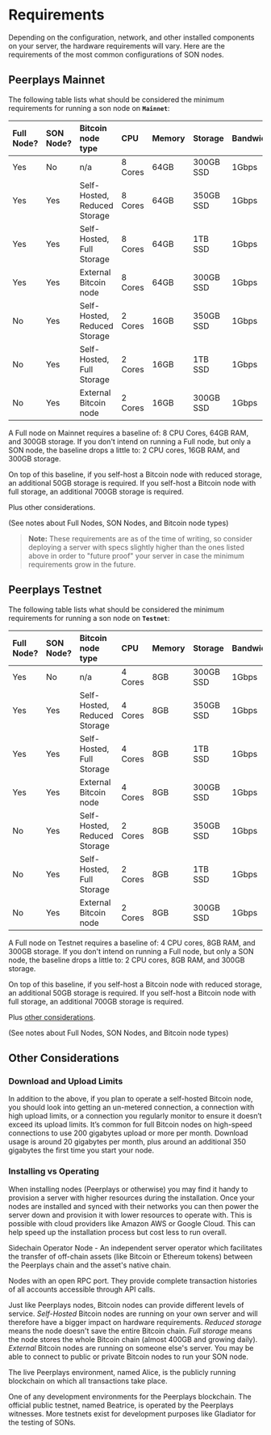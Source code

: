 # Requirements

Depending on the configuration, network, and other installed components on your server, the hardware requirements will vary. Here are the requirements of the most common configurations of SON nodes.

## Peerplays Mainnet

The following table lists what should be considered the minimum requirements for running a son node on **`Mainnet`**:

| Full Node? | SON Node? | Bitcoin node type | CPU | Memory | Storage | Bandwidth | OS |
| :--- | :--- | :--- | :--- | :--- | :--- | :--- | :--- |
| Yes | No | n/a | 8 Cores | 64GB | 300GB SSD | 1Gbps | Ubuntu 18.04 |
| Yes | Yes | Self-Hosted, Reduced Storage | 8 Cores | 64GB | 350GB SSD | 1Gbps | Ubuntu 18.04 |
| Yes | Yes | Self-Hosted, Full Storage | 8 Cores | 64GB | 1TB SSD | 1Gbps | Ubuntu 18.04 |
| Yes | Yes | External Bitcoin node | 8 Cores | 64GB | 300GB SSD | 1Gbps | Ubuntu 18.04 |
| No | Yes | Self-Hosted, Reduced Storage | 2 Cores | 16GB | 350GB SSD | 1Gbps | Ubuntu 18.04 |
| No | Yes | Self-Hosted, Full Storage | 2 Cores | 16GB | 1TB SSD | 1Gbps | Ubuntu 18.04 |
| No | Yes | External Bitcoin node | 2 Cores | 16GB | 300GB SSD | 1Gbps | Ubuntu 18.04 |

A Full node on Mainnet requires a baseline of: 8 CPU Cores, 64GB RAM, and 300GB storage. If you don't intend on running a Full node, but only a SON node, the baseline drops a little to: 2 CPU cores, 16GB RAM, and 300GB storage.

On top of this baseline, if you self-host a Bitcoin node with reduced storage, an additional 50GB storage is required. If you self-host a Bitcoin node with full storage, an additional 700GB storage is required.

Plus other considerations.

\(See notes about Full Nodes, SON Nodes, and Bitcoin node types\)

> **Note:** These requirements are as of the time of writing, so consider deploying a server with specs slightly higher than the ones listed above in order to "future proof" your server in case the minimum requirements grow in the future.

## Peerplays Testnet

The following table lists what should be considered the minimum requirements for running a son node on **`Testnet`**:

| Full Node? | SON Node? | Bitcoin node type | CPU | Memory | Storage | Bandwidth | OS |
| :--- | :--- | :--- | :--- | :--- | :--- | :--- | :--- |
| Yes | No | n/a | 4 Cores | 8GB | 300GB SSD | 1Gbps | Ubuntu 18.04 |
| Yes | Yes | Self-Hosted, Reduced Storage | 4 Cores | 8GB | 350GB SSD | 1Gbps | Ubuntu 18.04 |
| Yes | Yes | Self-Hosted, Full Storage | 4 Cores | 8GB | 1TB SSD | 1Gbps | Ubuntu 18.04 |
| Yes | Yes | External Bitcoin node | 4 Cores | 8GB | 300GB SSD | 1Gbps | Ubuntu 18.04 |
| No | Yes | Self-Hosted, Reduced Storage | 2 Cores | 8GB | 350GB SSD | 1Gbps | Ubuntu 18.04 |
| No | Yes | Self-Hosted, Full Storage | 2 Cores | 8GB | 1TB SSD | 1Gbps | Ubuntu 18.04 |
| No | Yes | External Bitcoin node | 2 Cores | 8GB | 300GB SSD | 1Gbps | Ubuntu 18.04 |

A Full node on Testnet requires a baseline of: 4 CPU cores, 8GB RAM, and 300GB storage. If you don't intend on running a Full node, but only a SON node, the baseline drops a little to: 2 CPU cores, 8GB RAM, and 300GB storage.

On top of this baseline, if you self-host a Bitcoin node with reduced storage, an additional 50GB storage is required. If you self-host a Bitcoin node with full storage, an additional 700GB storage is required.

Plus [other considerations](requirements.md#considerations).

\(See notes about Full Nodes, SON Nodes, and Bitcoin node types\)

## Other Considerations

### Download and Upload Limits

In addition to the above, if you plan to operate a self-hosted Bitcoin node, you should look into getting an un-metered connection, a connection with high upload limits, or a connection you regularly monitor to ensure it doesn’t exceed its upload limits. It’s common for full Bitcoin nodes on high-speed connections to use 200 gigabytes upload or more per month. Download usage is around 20 gigabytes per month, plus around an additional 350 gigabytes the first time you start your node.

### Installing vs Operating

When installing nodes \(Peerplays or otherwise\) you may find it handy to provision a server with higher resources during the installation. Once your nodes are installed and synced with their networks you can then power the server down and provision it with lower resources to operate with. This is possible with cloud providers like Amazon AWS or Google Cloud. This can help speed up the installation process but cost less to run overall.

Sidechain Operator Node - An independent server operator which facilitates the transfer of off-chain assets \(like Bitcoin or Ethereum tokens\) between the Peerplays chain and the asset's native chain.

Nodes with an open RPC port. They provide complete transaction histories of all accounts accessible through API calls.

Just like Peerplays nodes, Bitcoin nodes can provide different levels of service. _Self-Hosted_ Bitcoin nodes are running on your own server and will therefore have a bigger impact on hardware requirements. _Reduced storage_ means the node doesn't save the entire Bitcoin chain. _Full storage_ means the node stores the whole Bitcoin chain \(almost 400GB and growing daily\). _External_ Bitcoin nodes are running on someone else's server. You may be able to connect to public or private Bitcoin nodes to run your SON node.

The live Peerplays environment, named Alice, is the publicly running blockchain on which all transactions take place.

One of any development environments for the Peerplays blockchain. The official public testnet, named Beatrice, is operated by the Peerplays witnesses. More testnets exist for development purposes like Gladiator for the testing of SONs.

